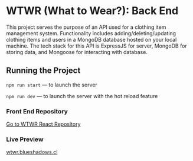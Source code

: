 # WTWR (What to Wear?): Back End

This project serves the purpose of an API used for a clothing item management system. Functionality includes adding/deleting/updating clothing items and users in a MongoDB database hosted on your local machine.
The tech stack for this API is ExpressJS for server, MongoDB for storing data, and Mongoose for interacting with database.

## Running the Project

`npm run start` — to launch the server

`npm run dev` — to launch the server with the hot reload feature

### Front End Repository

[Go to WTWR React Repository](https://github.com/donnyjb06/se_project_react)

### Live Preview

[wtwr.blueshadows.cl](wtwr.blueshadows.cl)

